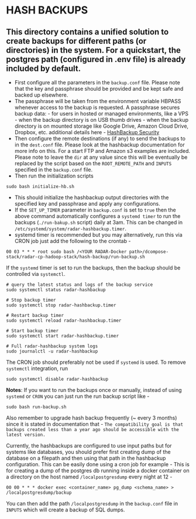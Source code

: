 # HASH BACKUPS

This directory contains a unified solution to create backups for different paths (or directories) in the system. For a quickstart, the postgres path (configured in .env file) is already included by default.
-

- First configure all the parameters in the `backup.conf` file. Please note that the key and passphrase should be provided and be kept safe and backed up elsewhere.
- The passphrase will be taken from the environment variable HBPASS whenever access to the backup is requested. A passphrase secures backup data: - for users in hosted or managed environments, like a VPS - when the backup directory is on USB thumb drives - when the backup directory is on mounted storage like Google Drive, Amazon Cloud Drive, Dropbox, etc. additional details here - [HashBackup Security](http://www.hashbackup.com/technical/security)
- Then configure the remote destinations (if any) to send the backups to in the `dest.conf` file. Please look at the hashbackup documentation for more info on this. For a start FTP and Amazon s3 examples are included. Please note to leave the `dir` at any value since this will be eventually be replaced by the script based on the `ROOT_REMOTE_PATH` and `INPUTS` specified in the `backup.conf` file.
- Then run the initialization scripts
```shell
sudo bash initialize-hb.sh
```
- This should initialize the hashbackup output directories with the specified key and passphrase and apply any configurations.
- If the `SET_UP_TIMER` parameter in `backup.conf` is set to `true` then the above command automatically configures a `systemd timer` to run the backups (`./run-bakup.sh` script) daily at 3am. This can be changed in `/etc/systemd/system/radar-hashbackup.timer`.
- systemd timer is recommended but you may alternatively, run this via CRON job just add the following to the crontab -
```
00 03 * * * root sudo bash /<YOUR RADAR-Docker path>/dcompose-stack/radar-cp-hadoop-stack/hash-backup/run-backup.sh
```

If the `systemd` timer is set to run the backups, then the backup should be controlled via `systemctl`.
```shell
# query the latest status and logs of the backup service
sudo systemctl status radar-hashbackup

# Stop backup timer
sudo systemctl stop radar-hashbackup.timer

# Restart backup timer
sudo systemctl reload radar-hashbackup.timer

# Start backup timer
sudo systemctl start radar-hashbackup.timer

# Full radar-hashbackup system logs
sudo journalctl -u radar-hashbackup
```
The CRON job should preferably not be used if `systemd` is used. To remove `systemctl` integration, run
```
sudo systemctl disable radar-hashbackup
```


**Notes**:
If you want to run the backups once or manually, instead of using `systemd` or `CRON` you can just run the run backup script like -
```shell
sudo bash run-backup.sh
```

Also remember to upgrade hash backup frequently (~ every 3 months) since it is stated in documentation that - `The compatibility goal is that backups created less than a year ago should be accessible with the latest version.`

Currently, the hashbackups are configured to use input paths but for systems like databases, you should prefer first creating dump of the database on a filepath and then using that path in the hashbackup configuration.
This can be easily done using a cron job for example -
This is for creating a dump of the postgres db running inside a docker container on a directory on the host named `/localpostgresdump` every night at 12 -

```
00 00 * * * docker exec <container_name> pg_dump <schema_name> > /localpostgresdump/backup
```

You can then add the path `/localpostgresdump` in the `backup.conf` file in `INPUTS` which will create a backup of SQL dumps.
